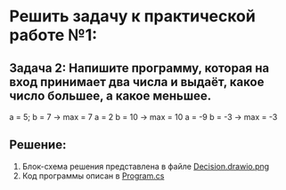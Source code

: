 # Решить задачу к практической работе №1:
## Задача 2: Напишите программу, которая на вход принимает два числа и выдаёт, какое число большее, а какое меньшее.

a = 5; b = 7 -> max = 7
a = 2 b = 10 -> max = 10
a = -9 b = -3 -> max = -3

## Решение:
1. Блок-схема решения представлена в файле [Decision.drawio.png](Decision.drawio.png)
2. Код программы описан в [Program.cs](Program.cs)